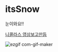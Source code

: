 # itsSnow
눈이와요!!

[니콜라스 영상보고만듬](https://www.youtube.com/watch?v=3CuUmy7jX6k)


![ezgif com-gif-maker](https://user-images.githubusercontent.com/66232436/209904599-c4e232c4-ada7-496b-976e-1faa72ce15a0.gif)
